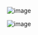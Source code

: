 ![image](https://user-images.githubusercontent.com/49196256/229529821-e3ca6019-c0cf-4f3b-a6a3-76109ca235d4.png)


![image](https://user-images.githubusercontent.com/49196256/229529758-94fd7b02-ef06-4134-9e6c-8d29db52f099.png)
